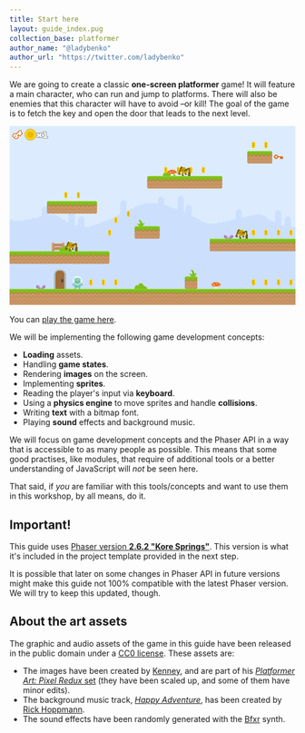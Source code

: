 ```yaml
---
title: Start here
layout: guide_index.pug
collection_base: platformer
author_name: "@ladybenko"
author_url: "https://twitter.com/ladybenko"
---
```


We are going to create a classic **one-screen platformer** game! It will feature a main character, who can run and jump to platforms. There will also be enemies that this character will have to avoid –or kill! The goal of the game is to fetch the key and open the door that leads to the next level.

[![Screenshot](/assets/platformer/platformer_screenshot.png)](/platformer/)

You can [play the game here](/platformer/).

We will be implementing the following game development concepts:

- **Loading** assets.
- Handling **game states**.
- Rendering **images** on the screen.
- Implementing **sprites**.
- Reading the player's input via **keyboard**.
- Using a **physics engine** to move sprites and handle **collisions**.
- Writing **text** with a bitmap font.
- Playing **sound** effects and background music.

We will focus on game development concepts and the Phaser API in a way that is accessible to as many people as possible. This means that some good practises, like modules, that require of additional tools or a better understanding of JavaScript will _not_ be seen here.

That said, if _you_ are familiar with this tools/concepts and want to use them in this workshop, by all means, do it.

## Important!

This guide uses [Phaser version **2.6.2 "Kore Springs"**](http://phaser.io/docs/2.6.2/index). This version is what it's included in the project template provided in the next step.

It is possible that later on some changes in Phaser API in future versions might make this guide not 100% compatible with the latest Phaser version. We will try to keep this updated, though.

## About the art assets

The graphic and audio assets of the game in this guide have been released in the public domain under a [CC0 license](https://creativecommons.org/share-your-work/public-domain/cc0/). These assets are:

- The images have been created by [Kenney](http://kenney.nl/), and are part of his [_Platformer Art: Pixel Redux_ set](http://opengameart.org/content/platformer-art-pixel-redux) (they have been scaled up, and some of them have minor edits).
- The background music track, [_Happy Adventure_](http://opengameart.org/content/happy-adventure-loop), has been created by [Rick Hoppmann](http://www.tinyworlds.org/).
- The sound effects have been randomly generated with the [Bfxr](http://www.bfxr.net/) synth.

